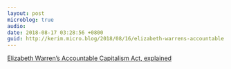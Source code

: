 ```yaml
---
layout: post
microblog: true
audio: 
date: 2018-08-17 03:28:56 +0800
guid: http://kerim.micro.blog/2018/08/16/elizabeth-warrens-accountable.html
---
```

[Elizabeth Warren’s Accountable Capitalism Act, explained](https://www.vox.com/2018/8/15/17683022/elizabeth-warren-accountable-capitalism-corporations)
